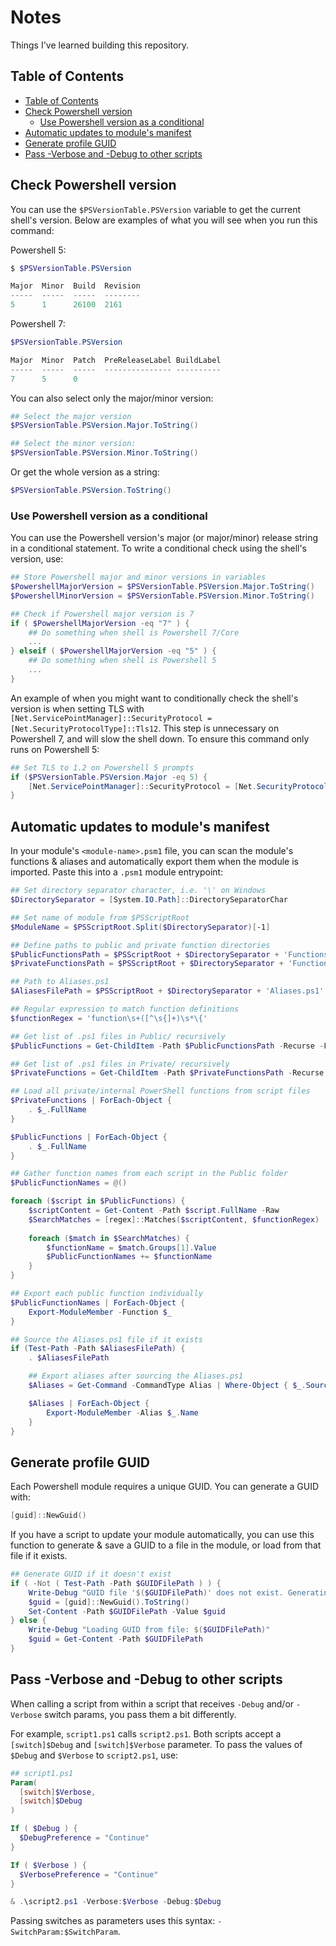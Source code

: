 # Notes <!-- omit in toc -->

Things I've learned building this repository.

## Table of Contents

- [Table of Contents](#table-of-contents)
- [Check Powershell version](#check-powershell-version)
  - [Use Powershell version as a conditional](#use-powershell-version-as-a-conditional)
- [Automatic updates to module's manifest](#automatic-updates-to-modules-manifest)
- [Generate profile GUID](#generate-profile-guid)
- [Pass -Verbose and -Debug to other scripts](#pass--verbose-and--debug-to-other-scripts)

## Check Powershell version

You can use the `$PSVersionTable.PSVersion` variable to get the current shell's version. Below are examples of what you will see when you run this command:

Powershell 5:

```powershell
$ $PSVersionTable.PSVersion

Major  Minor  Build  Revision
-----  -----  -----  --------
5      1      26100  2161
```

Powershell 7:

```powershell
$PSVersionTable.PSVersion

Major  Minor  Patch  PreReleaseLabel BuildLabel
-----  -----  -----  --------------- ----------
7      5      0
```

You can also select only the major/minor version:

```powershell
## Select the major version
$PSVersionTable.PSVersion.Major.ToString()

## Select the minor version:
$PSVersionTable.PSVersion.Minor.ToString()
```

Or get the whole version as a string:

```powershell
$PSVersionTable.PSVersion.ToString()
```

### Use Powershell version as a conditional

You can use the Powershell version's major (or major/minor) release string in a conditional statement. To write a conditional check using the shell's version, use:

```powershell
## Store Powershell major and minor versions in variables
$PowershellMajorVersion = $PSVersionTable.PSVersion.Major.ToString()
$PowershellMinorVersion = $PSVersionTable.PSVersion.Minor.ToString()

## Check if Powershell major version is 7
if ( $PowershellMajorVersion -eq "7" ) {
    ## Do something when shell is Powershell 7/Core
    ...
} elseif ( $PowershellMajorVersion -eq "5" ) {
    ## Do something when shell is Powershell 5
    ...
}
```

An example of when you might want to conditionally check the shell's version is when setting TLS with `[Net.ServicePointManager]::SecurityProtocol = [Net.SecurityProtocolType]::Tls12`. This step is unnecessary on Powershell 7, and will slow the shell down. To ensure this command only runs on Powershell 5:

```powershell
## Set TLS to 1.2 on Powershell 5 prompts
if ($PSVersionTable.PSVersion.Major -eq 5) {
    [Net.ServicePointManager]::SecurityProtocol = [Net.SecurityProtocolType]::Tls12
}
```

## Automatic updates to module's manifest

In your module's `<module-name>.psm1` file, you can scan the module's functions & aliases and automatically export them when the module is imported. Paste this into a `.psm1` module entrypoint:

```powershell
## Set directory separator character, i.e. '\' on Windows
$DirectorySeparator = [System.IO.Path]::DirectorySeparatorChar

## Set name of module from $PSScriptRoot
$ModuleName = $PSScriptRoot.Split($DirectorySeparator)[-1]

## Define paths to public and private function directories
$PublicFunctionsPath = $PSScriptRoot + $DirectorySeparator + 'Functions' + $DirectorySeparator + 'Public' + $DirectorySeparator
$PrivateFunctionsPath = $PSScriptRoot + $DirectorySeparator + 'Functions' + $DirectorySeparator + 'Private' + $DirectorySeparator

## Path to Aliases.ps1
$AliasesFilePath = $PSScriptRoot + $DirectorySeparator + 'Aliases.ps1'

## Regular expression to match function definitions
$functionRegex = 'function\s+([^\s{]+)\s*\{'

## Get list of .ps1 files in Public/ recursively
$PublicFunctions = Get-ChildItem -Path $PublicFunctionsPath -Recurse -Filter *.ps1

## Get list of .ps1 files in Private/ recursively
$PrivateFunctions = Get-ChildItem -Path $PrivateFunctionsPath -Recurse -Filter *.ps1

## Load all private/internal PowerShell functions from script files
$PrivateFunctions | ForEach-Object { 
    . $_.FullName 
}

$PublicFunctions | ForEach-Object { 
    . $_.FullName 
}

## Gather function names from each script in the Public folder
$PublicFunctionNames = @()

foreach ($script in $PublicFunctions) {
    $scriptContent = Get-Content -Path $script.FullName -Raw
    $SearchMatches = [regex]::Matches($scriptContent, $functionRegex)
    
    foreach ($match in $SearchMatches) {
        $functionName = $match.Groups[1].Value
        $PublicFunctionNames += $functionName
    }
}

## Export each public function individually
$PublicFunctionNames | ForEach-Object {
    Export-ModuleMember -Function $_
}

## Source the Aliases.ps1 file if it exists
if (Test-Path -Path $AliasesFilePath) {
    . $AliasesFilePath

    ## Export aliases after sourcing the Aliases.ps1
    $Aliases = Get-Command -CommandType Alias | Where-Object { $_.Source -eq $ModuleName }

    $Aliases | ForEach-Object {
        Export-ModuleMember -Alias $_.Name
    }
}

```

## Generate profile GUID

Each Powershell module requires a unique GUID. You can generate a GUID with:

```powershell
[guid]::NewGuid()
```

If you have a script to update your module automatically, you can use this function to generate & save a GUID to a file in the module, or load from that file if it exists.

```powershell
## Generate GUID if it doesn't exist
if ( -Not ( Test-Path -Path $GUIDFilePath ) ) {
    Write-Debug "GUID file '$($GUIDFilePath)' does not exist. Generating GUID and saving to file."
    $guid = [guid]::NewGuid().ToString()
    Set-Content -Path $GUIDFilePath -Value $guid
} else {
    Write-Debug "Loading GUID from file: $($GUIDFilePath)"
    $guid = Get-Content -Path $GUIDFilePath
}
```

## Pass -Verbose and -Debug to other scripts

When calling a script from within a script that receives `-Debug` and/or `-Verbose` switch params, you pass them a bit differently.

For example, `script1.ps1` calls `script2.ps1`. Both scripts accept a `[switch]$Debug` and `[switch]$Verbose` parameter. To pass the values of `$Debug` and `$Verbose` to `script2.ps1`, use:

```powershell
## script1.ps1
Param(
  [switch]$Verbose,
  [switch]$Debug
)

If ( $Debug ) {
  $DebugPreference = "Continue"
}

If ( $Verbose ) {
  $VerbosePreference = "Continue"
}

& .\script2.ps1 -Verbose:$Verbose -Debug:$Debug
```

Passing switches as parameters uses this syntax: `-SwitchParam:$SwitchParam`.